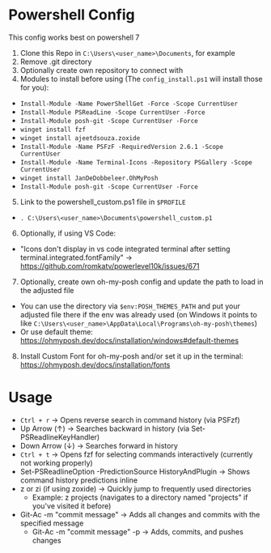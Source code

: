 # Powershell Config

This config works best on powershell 7

1. Clone this Repo in `C:\Users\<user_name>\Documents`, for example
2. Remove .git directory
3. Optionally create own repository to connect with
4. Modules to install before using (The `config_install.ps1` will install those for you):
  - `Install-Module -Name PowerShellGet -Force -Scope CurrentUser`
  - `Install-Module PSReadLine -Scope CurrentUser -Force`
  - `Install-Module posh-git -Scope CurrentUser -Force`
  - `winget install fzf`
  - `winget install ajeetdsouza.zoxide`
  - `Install-Module -Name PSFzF -RequiredVersion 2.6.1 -Scope CurrentUser`
  - `Install-Module -Name Terminal-Icons -Repository PSGallery -Scope CurrentUser`
  - `winget install JanDeDobbeleer.OhMyPosh`
  - `Install-Module posh-git -Scope CurrentUser -Force`
5. Link to the powershell_custom.ps1 file in `$PROFILE`
  - `. C:\Users\<user_name>\Documents\powershell_custom.p1`
6. Optionally, if using VS Code:
  - "Icons don't display in vs code integrated terminal after setting terminal.integrated.fontFamily" -> https://github.com/romkatv/powerlevel10k/issues/671
7. Optionally, create own oh-my-posh config and update the path to load in the adjusted file
  - You can use the directory via `$env:POSH_THEMES_PATH` and put your adjusted file there if the env was already used (on Windows it points to like `C:\Users\<user_name>\AppData\Local\Programs\oh-my-posh\themes`) 
  - Or use default theme: https://ohmyposh.dev/docs/installation/windows#default-themes
8. Install Custom Font for oh-my-posh and/or set it up in the terminal: https://ohmyposh.dev/docs/installation/fonts


# Usage
- `Ctrl + r` → Opens reverse search in command history (via PSFzf)
- Up Arrow (↑) → Searches backward in history (via Set-PSReadlineKeyHandler)
- Down Arrow (↓) → Searches forward in history
- `Ctrl + t` → Opens fzf for selecting commands interactively (currently not working properly)
- Set-PSReadlineOption -PredictionSource HistoryAndPlugin → Shows command history predictions inline
- z or zi (if using zoxide) → Quickly jump to frequently used directories
  - Example: z projects (navigates to a directory named "projects" if you've visited it before)
- Git-Ac -m "commit message" → Adds all changes and commits with the specified message
  - Git-Ac -m "commit message" -p → Adds, commits, and pushes changes
